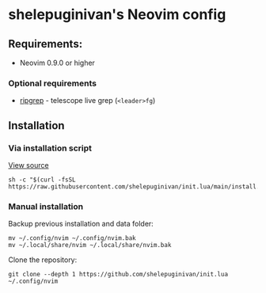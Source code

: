 # shelepuginivan's Neovim config

## Requirements:

- Neovim 0.9.0 or higher

### Optional requirements

- [ripgrep](https://github.com/BurntSushi/ripgrep) - telescope live grep (`<leader>fg`)

## Installation

### Via installation script

[View source](https://github.com/shelepuginivan/init.lua/blob/main/install.sh)

```shell
sh -c "$(curl -fsSL https://raw.githubusercontent.com/shelepuginivan/init.lua/main/install.sh)"
```

### Manual installation

Backup previous installation and data folder:

```shell
mv ~/.config/nvim ~/.config/nvim.bak
mv ~/.local/share/nvim ~/.local/share/nvim.bak
```

Clone the repository:

```shell
git clone --depth 1 https://github.com/shelepuginivan/init.lua ~/.config/nvim
```
